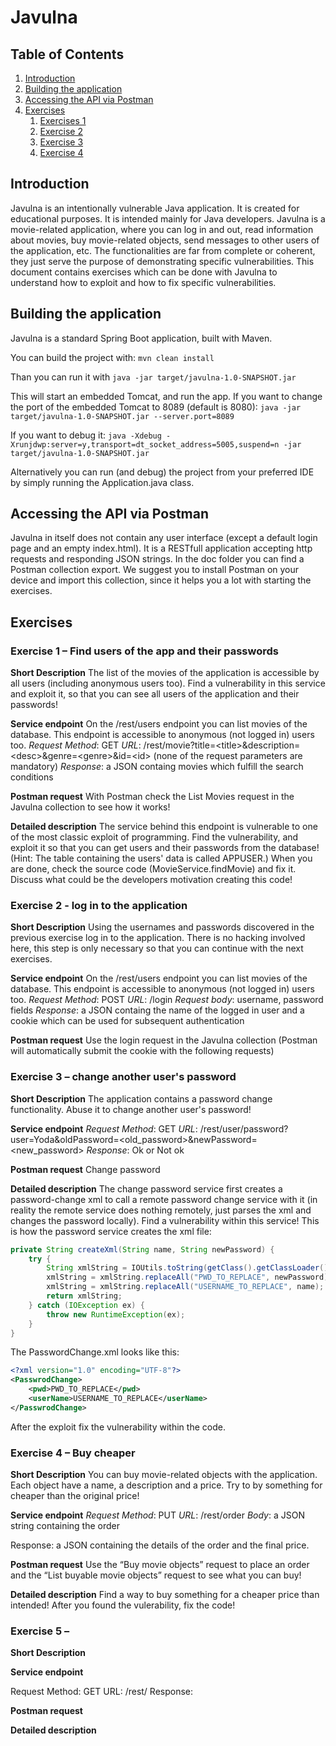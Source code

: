 # Javulna

## Table of Contents
1. [Introduction](#Introduction)
2. [Building the application](#Build)
3. [Accessing the API via Postman](#Postman)
4. [Exercises](#Exercises)
    1.  [Exercises 1](#Exercise_1)
    2. [Exercise 2](#Exercise_2)
     1. [Exercise 3](#Exercise_3)
     1. [Exercise 4](#Exercise_4)

<a name="Introduction"></a>
## Introduction 

Javulna is an intentionally vulnerable Java application. It is created for educational purposes. It is intended mainly for Java developers.
Javulna is a movie-related application, where you can log in and out, read information about movies, buy movie-related objects, send messages to other users of the application, etc. The functionalities are far from complete or coherent, they just serve the purpose of demonstrating specific vulnerabilities.
This document contains exercises which can be done with Javulna to understand how to exploit and how to fix specific vulnerabilities.

<a name="Build"></a>
## Building the application 

Javulna is a standard Spring Boot application, built with Maven.

You can build the project with:
```mvn clean install```

Than you can run it with 
```java -jar target/javulna-1.0-SNAPSHOT.jar```

This will start an embedded Tomcat, and run the app. If you want to change the port of the embedded Tomcat to 8089 (default is 8080):
```java -jar target/javulna-1.0-SNAPSHOT.jar --server.port=8089```

If you want to debug it:
```java -Xdebug -Xrunjdwp:server=y,transport=dt_socket_address=5005,suspend=n -jar target/javulna-1.0-SNAPSHOT.jar```

Alternatively you can run (and debug) the project from your preferred IDE by simply running the Application.java class.

<a name="Postman"></a>
## Accessing the API via Postman 
Javulna in itself does not contain any user interface (except a default login page and an empty index.html). It is a RESTfull application accepting http requests and responding JSON strings. In the doc folder you can find a Postman collection export. We suggest you to install Postman on your device and import this collection, since it helps you a lot with starting the exercises.

<a name="Exercises"></a>
## Exercises 

<a name="Exercise_1"></a>
### Exercise 1 – Find users of the app and their passwords
**Short Description**
The list of the movies of the application is accessible by all users (including anonymous users too). Find a vulnerability in this service and exploit it, so that you can see all users of the application and their passwords!

**Service endpoint**
On the /rest/users endpoint you can list movies of the database. This endpoint is accessible to anonymous (not logged in) users too.
*Request Method*: GET
*URL*: /rest/movie?title=&lt;title&gt;&description=&lt;desc&gt;&genre=&lt;genre&gt;&id=&lt;id&gt; (none of the request parameters are mandatory)
*Response*: a JSON containg movies which fulfill the search conditions

**Postman request**
With Postman check the List Movies request in the Javulna collection to see how it works!

**Detailed description**
The service behind this endpoint is vulnerable to one of the most classic exploit of programming. Find the vulnerability, and exploit it so that you can get users and their passwords from the database! (Hint: The table containing the users' data is called APPUSER.) 
When you are done, check the source code (MovieService.findMovie) and fix it. 
Discuss what could be the developers motivation creating this code!

<a name="Exercise_2"></a>
### Exercise 2 - log in to the application

**Short Description**
Using the usernames and passwords discovered in the previous exercise log in to the application. There is no hacking involved here, this step is only necessary so that you can continue with the next exercises.

**Service endpoint**
On the /rest/users endpoint you can list movies of the database. This endpoint is accessible to anonymous (not logged in) users too.
*Request Method*: POST
*URL*: /login
*Request body*: username, password fields
*Response*: a JSON containg the name of the logged in user and a cookie which can be used for subsequent authentication

**Postman request**
Use the login request in the Javulna collection (Postman will automatically submit the cookie with the following requests)

<a name="Exercise_3"></a>
### Exercise 3 – change another user's password
**Short Description**
The application contains a password change functionality. Abuse it to change another user's password!

**Service endpoint**
*Request Method*: GET
*URL*: /rest/user/password?user=Yoda&oldPassword=&lt;old_password&gt;&newPassword=&lt;new_password&gt;
*Response*:  Ok or Not ok

**Postman request**
Change password

**Detailed description**
The change password service first creates a password-change xml to call a remote password change service with it (in reality the remote service does nothing remotely, just parses the xml and changes the password locally).
Find a vulnerability within this service!
This is how the password service creates the xml file:
```java
private String createXml(String name, String newPassword) {
    try {
        String xmlString = IOUtils.toString(getClass().getClassLoader().getResourceAsStream("xml/PasswordChange.xml"), "UTF-8");
        xmlString = xmlString.replaceAll("PWD_TO_REPLACE", newPassword);
        xmlString = xmlString.replaceAll("USERNAME_TO_REPLACE", name);
        return xmlString;
    } catch (IOException ex) {
        throw new RuntimeException(ex);
    }
}
```

The PasswordChange.xml looks like this:
```xml
<?xml version="1.0" encoding="UTF-8"?>
<PasswrodChange>
    <pwd>PWD_TO_REPLACE</pwd>
    <userName>USERNAME_TO_REPLACE</userName> 
</PasswrodChange>
```
After the exploit fix the vulnerability within the code.

<a name="Exercise_4"></a>
### Exercise 4 – Buy cheaper
**Short Description**
You can buy movie-related objects with the application. Each object have a name, a description and a price. Try to by something for cheaper than the original price!

**Service endpoint**
*Request Method*: PUT
*URL*: /rest/order
*Body*: a JSON string containing the order
	
Response: a JSON containing the details of the order and the final price.

**Postman request**
Use the “Buy movie objects” request to place an order and the “List buyable movie objects” request to see what you can buy!	

**Detailed description**
Find a way to buy something for a cheaper price than intended!
After you found the vulerability, fix the code!
### Exercise 5 – 
**Short Description**

**Service endpoint**

Request Method: GET
URL: /rest/
Response: 

**Postman request**

**Detailed description**

